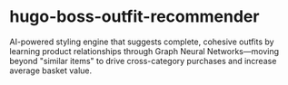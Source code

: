 # hugo-boss-outfit-recommender
AI-powered styling engine that suggests complete, cohesive outfits by learning product relationships through Graph Neural Networks—moving beyond "similar items" to drive cross-category purchases and increase average basket value.
